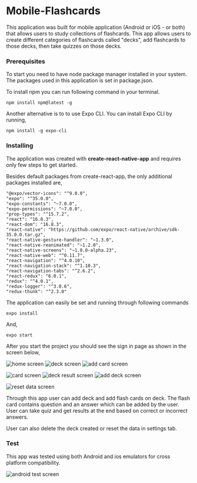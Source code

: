 # Mobile-Flashcards
This application was built for mobile application (Android or iOS - or both) that allows users to study collections of flashcards. 
This app allows users to create different categories of flashcards called "decks", add flashcards to those decks, then take quizzes on those decks.


### Prerequisites

To start you need to have node package manager installed in your system.
The packages used in this application is set in package.json.

To install npm you can run following command in your terminal.

```
npm install npm@latest -g
```

Another alternative is to to use Expo CLI. You can install Expo CLI by running,

```
npm install -g expo-cli
```

### Installing
The application was created with **create-react-native-app** and requires only few steps to get started.

Besides default packages from create-react-app, the only additional packages installed are,

    "@expo/vector-icons": "^9.0.0",
    "expo": "^35.0.0",
    "expo-constants": "~7.0.0",
    "expo-permissions": "~7.0.0",
    "prop-types": "^15.7.2",
    "react": "16.8.3",
    "react-dom": "16.8.3",
    "react-native": "https://github.com/expo/react-native/archive/sdk-35.0.0.tar.gz",
    "react-native-gesture-handler": "~1.3.0",
    "react-native-reanimated": "~1.2.0",
    "react-native-screens": "~1.0.0-alpha.23",
    "react-native-web": "^0.11.7",
    "react-navigation": "^4.0.10",
    "react-navigation-stack": "^1.10.3",
    "react-navigation-tabs": "^2.6.2",
    "react-redux": "6.0.1",
    "redux": "^4.0.1",
    "redux-logger": "^3.0.6",
    "redux-thunk": "^2.3.0"


The application can easily be set and running through following commands

```
expo install
```

And,

```
expo start
```

After you start the project you should see the sign in page as shown in the screen below,

![home screen](./screens/1_home.png)  ![deck screen](./screens/2_deck.png)   ![add card screen](./screens/3_addcard.png)

![card screen](./screens/4_card.png)  ![deck result screen](./screens/5_deckresult.png)   ![add deck screen](./screens/6_addDeck.png)

![reset data screen](./screens/7_resetdata.png)

Through this app user can add deck and add flash cards on deck. The flash card contains question and an answer which can be added by the user. User can take quiz and get results at the end based on correct or incorrect answers.

User can also delete the deck created or reset the data in settings tab.

### Test
This app was tested using both Android and ios emulators for cross platform compatibility.

![android test screen](./screens/8_android.jpg)